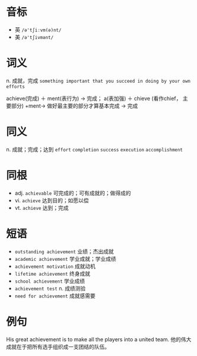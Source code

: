 # 音标

- 英 `/ə'tʃiːvm(ə)nt/`
- 美 `/ə'tʃivmənt/`

# 词义

n. 成就，完成
`something important that you succeed in doing by your own efforts`



achieve(完成) ＋ ment(表行为)  → 完成； a(表加强) ＋ chieve  (看作chief， 主要部分) +ment→ 做好最主要的部分才算基本完成 → 完成

# 同义

n. 成就；完成；达到
`effort` `completion` `success` `execution` `accomplishment`

# 同根

- adj. `achievable` 可完成的；可有成就的；做得成的
- vi. `achieve` 达到目的；如愿以偿
- vt. `achieve` 达到；完成

# 短语

- `outstanding achievement` 业绩；杰出成就
- `academic achievement` 学业成就；学业成绩
- `achievement motivation` 成就动机
- `lifetime achievement` 终身成就
- `school achievement` 学业成绩
- `achievement test` n. 成绩测验
- `need for achievement` 成就感需要

# 例句

His great achievement is to make all the players into a united team.
他的伟大成就在于把所有选手组织成一支团结的队伍。


